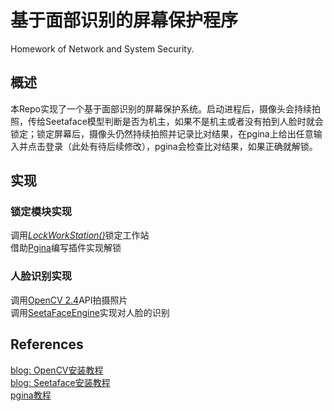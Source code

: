 # 基于面部识别的屏幕保护程序
<!-- Screensaver based on face recognition -->
Homework of Network and System Security.
## 概述
本Repo实现了一个基于面部识别的屏幕保护系统。启动进程后，摄像头会持续拍照，传给Seetaface模型判断是否为机主，如果不是机主或者没有拍到人脸时就会锁定；锁定屏幕后，摄像头仍然持续拍照并记录比对结果，在pgina上给出任意输入并点击登录（此处有待后续修改），pgina会检查比对结果，如果正确就解锁。  

## 实现
### 锁定模块实现
调用[*LockWorkStation()*](https://docs.microsoft.com/zh-cn/windows/desktop/api/winuser/nf-winuser-lockworkstation)锁定工作站  
借助[Pgina](https://github.com/pgina/pgina)编写插件实现解锁

### 人脸识别实现
调用[OpenCV 2.4](https://github.com/opencv/opencv)API拍摄照片  
调用[SeetaFaceEngine](https://github.com/seetaface/SeetaFaceEngine)实现对人脸的识别

## References
[blog: OpenCV安装教程](https://blog.csdn.net/mars_xiaolei/article/details/78759041)  
[blog: Seetaface安装教程](https://blog.csdn.net/u014349384/article/details/76408114)  
[pgina教程](http://pgina.org/)